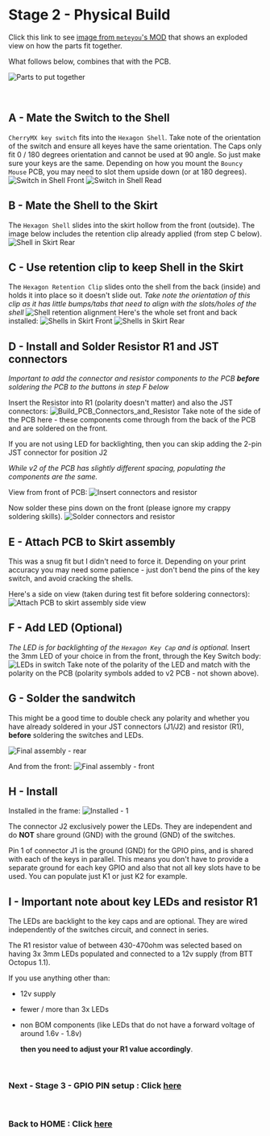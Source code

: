 # Stage 2 - Physical Build
Click this link to see [image from `meteyou`'s MOD](https://github.com/VoronDesign/VoronUsers/tree/master/legacy_printers/printer_mods/meteyou/gcode_buttons#how-to-build) that shows an exploded view on how the parts fit together.

What follows below, combines that with the PCB.

![Parts to put together](Images/Parts_Switch_Shell_Clip.jpg)

<br/>

## A - Mate the Switch to the Shell
 `CherryMX key switch` fits into the `Hexagon Shell`. Take note of the orientation of the switch and ensure all keyes have the same orientation. The Caps only fit 0 / 180 degrees orientation and cannot be used at 90 angle. So just make sure your keys are the same. 
Depending on how you mount the `Bouncy Mouse` PCB, you may need to slot them upside down (or at 180 degrees). 
![Switch in Shell Front](Images/Build_SwitchInShell_Front.jpg)
![Switch in Shell Read](Images/Build_SwitchInShell_Rear.jpg)

## B - Mate the Shell to the Skirt
The `Hexagon Shell` slides into the skirt hollow from the front (outside). 
The image below includes the retention clip already applied (from step C below).
![Shell in Skirt Rear](Images/Build_ShellInSkirt_x1_Rear.jpg)

## C - Use retention clip to keep Shell in the Skirt
The `Hexagon Retention Clip` slides onto the shell from the back (inside) and holds it into place so it doesn't slide out. 
*Take note the orientation of this clip as it has little bumps/tabs that need to align with the slots/holes of the shell*
![Shell retention alignment](Images/Build_ShellInSkirt_Clip_Align.jpg)
Here's the whole set front and back installed:
![Shells in Skirt Front](Images/Build_ShellInSkirt_x3_Front.jpg)
![Shells in Skirt Rear](Images/Build_ShellInSkirt_x3_Rear.jpg)

## D - Install and Solder Resistor R1 and JST connectors
*Important to add the connector and resistor components to the PCB __before__ soldering the PCB to the buttons in step F below*

Insert the Resistor into R1 (polarity doesn't matter) and also the JST connectors:
![Build_PCB_Connectors_and_Resistor](Images/Build_PCB_Components_R1_JST_Rear.jpg)
Take note of the side of the PCB here - these components come through from the back of the PCB and are soldered on the front. 

If you are not using LED for backlighting, then you can skip adding the 2-pin JST connector for position J2

*While v2 of the PCB has slightly different spacing, populating the components are the same.*

View from front of PCB:
![Insert connectors and resistor](Images/Build_PCB_Components_R1_JST_Front.jpg)

Now solder these pins down on the front (please ignore my crappy soldering skills).
![Solder connectors and resistor](Images/Build_Attach_PCB_Rear.jpg)


## E - Attach PCB to Skirt assembly
This was a snug fit but I didn't need to force it. Depending on your print accuracy you may need some patience - just don't bend the pins of the key switch, and avoid cracking the shells.

Here's a side on view (taken during test fit before soldering connectors):
![Attach PCB to skirt assembly side view](Images/Build_Attach_PCB_Side.jpg)

## F - Add LED (Optional)
*The LED is for backlighting of the `Hexagon Key Cap` and is optional.*
Insert the 3mm LED of your choice in from the front, through the Key Switch body:
![LEDs in switch](Images/Build_ShellInSkirt_x3_Front_withLED.jpg)
Take note of the polarity of the LED and match with the polarity on the PCB (polarity symbols added to v2 PCB - not shown above).

## G - Solder the sandwitch
This might be a good time to double check any polarity and whether you have already soldered in your JST connectors (J1/J2) and resistor (R1), __before__ soldering the switches and LEDs.

![Final assembly - rear](Images/Build_FinalAssembly_Rear.jpg)

And from the front:
![Final assembly - front](Images/Build_FinalAssembly_Front.jpg)

## H - Install

Installed in the frame:
![Installed - 1](Images/Build_Installed_1.jpg)

The connector J2 exclusively power the LEDs. They are independent and do __NOT__ share ground (GND) with the ground (GND) of the switches.

Pin 1 of connector J1 is the ground (GND) for the GPIO pins, and is shared with each of the keys in parallel. This means you don't have to provide a separate ground for each key GPIO and also that not all key slots have to be used. You can populate just K1 or just K2 for example.

## I - Important note about key LEDs and resistor R1
The LEDs are backlight to the key caps and are optional. They are wired independently of the switches circuit, and connect in series.

The R1 resistor value of between 430-470ohm was selected based on having 3x 3mm LEDs populated and connected to a 12v supply (from BTT Octopus 1.1). 

If you use anything other than:
* 12v supply
* fewer / more than 3x LEDs
* non BOM components (like LEDs that do not have a forward voltage of around 1.6v - 1.8v)

  **then you need to adjust your R1 value accordingly**.

<br/>

### Next - Stage 3 - GPIO PIN setup : Click [here](./Stage3.md)

<br/>

### Back to HOME : Click [here](./README.md)